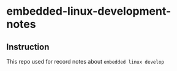 # embedded-linux-development-notes 



## Instruction 

This repo used for record notes about `embedded linux develop`



